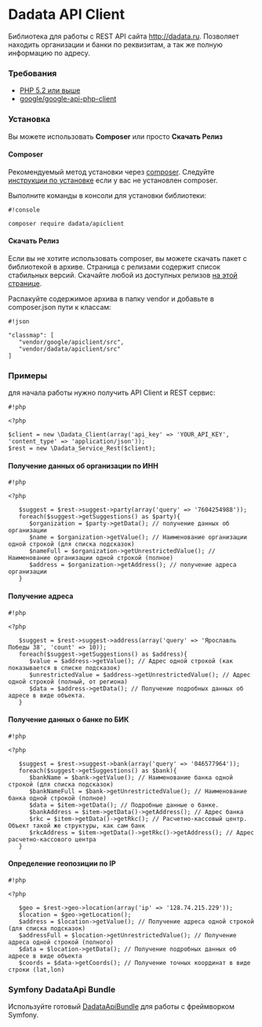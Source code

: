 # Dadata API Client #

Библиотека для работы с REST API сайта http://dadata.ru. Позволяет находить организации и банки по реквизитам, а так же полную информацию по адресу.

### Требования ###

* [PHP 5.2 или выше](http://php.net)
* [google/google-api-php-client](https://github.com/google/google-api-php-client)

### Установка ###

Вы можете использовать **Composer** или просто **Скачать Релиз**

#### Composer ####

Рекомендуемый метод установки через [composer](https://getcomposer.org/). Следуйте [инструкции по установке](https://getcomposer.org/doc/00-intro.md) если у вас не установлен composer.

Выполните команды в консоли для установки библиотеки:

```
#!console

composer require dadata/apiclient
```

#### Скачать Релиз ####

Если вы не хотите использовать composer, вы можете скачать пакет с библиотекой в архиве. Страница с релизами содержит список стабильных версий. Скачайте любой из доступных релизов [на этой странице](https://bitbucket.org/henui/dadata-apiclient/downloads).

Распакуйте содержимое архива в папку vendor и добавьте в composer.json пути к классам:

```
#!json

"classmap": [
   "vendor/google/apiclient/src",
   "vendor/dadata/apiclient/src"
]  
```

### Примеры ###

для начала работы нужно получить API Client и REST сервис:


```
#!php

<?php

$client = new \Dadata_Client(array('api_key' => 'YOUR_API_KEY', 'content_type' => 'application/json'));
$rest = new \Dadata_Service_Rest($client);

```

#### Получение данных об организации по ИНН ####

```
#!php

<?php

   $suggest = $rest->suggest->party(array('query' => '7604254988'));
   foreach($suggest->getSuggestions() as $party){
      $organization = $party->getData(); // получение данных об организации
      $name = $organization->getValue(); // Наименование организации одной строкой (для списка подсказок)
      $nameFull = $organization->getUnrestrictedValue(); // Наименование организации одной строкой (полное)
      $address = $organization->getAddress(); // получение адреса организации
   }

```

#### Получение адреса ####

```
#!php

<?php

   $suggest = $rest->suggest->address(array('query' => 'Ярославль Победы 38', 'count' => 10));
   foreach($suggest->getSuggestions() as $address){
      $value = $address->getValue(); // Адрес одной строкой (как показывается в списке подсказок)
      $unrestrictedValue = $address->getUnrestrictedValue(); // Адрес одной строкой (полный, от региона)
      $data = $address->getData(); // Получение подробных данных об адресе в виде объекта.
   }      

```

#### Получение данных о банке по БИК ####

```
#!php

<?php

   $suggest = $rest->suggest->bank(array('query' => '046577964'));
   foreach($suggest->getSuggestions() as $bank){
      $bankName = $bank->getValue(); // Наименование банка одной строкой (для списка подсказок)
      $bankNameFull = $bank->getUnrestrictedValue(); // Наименование банка одной строкой (полное)
      $data = $item->getData(); // Подробные данные о банке.
      $bankAddress = $item->getData()->getAddress(); // Адрес банка
      $rkc = $item->getData()->getRkc(); // Расчетно-кассовый центр. Объект такой же структуры, как сам банк
      $rkcAddress = $item->getData()->getRkc()->getAddress(); // Адрес расчетно-кассового центра
   }     

```

#### Определение геопозиции по IP ####

```
#!php

<?php

   $geo = $rest->geo->location(array('ip' => '128.74.215.229'));
   $location = $geo->getLocation();
   $address = $location->getValue(); // Получение адреса одной строкой (для списка подсказок)
   $addressFull = $location->getUnrestrictedValue(); // Получение адреса одной строкой (полного)
   $data = $location->getData(); // Получение подробных данных об адресе в виде объекта
   $coords = $data->getCoords(); // Получение точных координат в виде строки (lat,lon)

```

### Symfony DadataApi Bundle ###

Используйте готовый [DadataApiBundle](https://bitbucket.org/henui/dadata-api-bundle) для работы с фреймворком Symfony.
